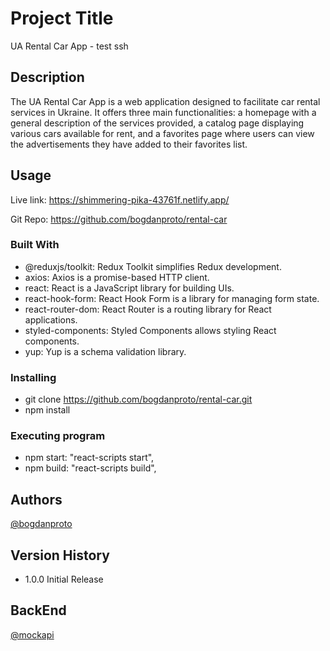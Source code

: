 # Project Title

UA Rental Car App - test ssh

## Description

The UA Rental Car App is a web application designed to facilitate car rental
services in Ukraine. It offers three main functionalities: a homepage with a
general description of the services provided, a catalog page displaying various
cars available for rent, and a favorites page where users can view the
advertisements they have added to their favorites list.

## Usage

Live link: https://shimmering-pika-43761f.netlify.app/

Git Repo: https://github.com/bogdanproto/rental-car

### Built With

- @reduxjs/toolkit: Redux Toolkit simplifies Redux development.
- axios: Axios is a promise-based HTTP client.
- react: React is a JavaScript library for building UIs.
- react-hook-form: React Hook Form is a library for managing form state.
- react-router-dom: React Router is a routing library for React applications.
- styled-components: Styled Components allows styling React components.
- yup: Yup is a schema validation library.

### Installing

- git clone https://github.com/bogdanproto/rental-car.git
- npm install

### Executing program

- npm start: "react-scripts start",
- npm build: "react-scripts build",

## Authors

[@bogdanproto](https://github.com/bogdanproto)

## Version History

- 1.0.0 Initial Release

## BackEnd

[@mockapi](https://mockapi.io/)
